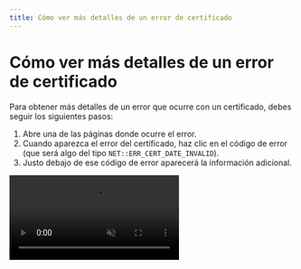 ```yaml
---
title: Cómo ver más detalles de un error de certificado
---
```


# Cómo ver más detalles de un error de certificado

Para obtener más detalles de un error que ocurre con un certificado, debes seguir los siguientes pasos:

1. Abre una de las páginas donde ocurre el error.
2. Cuando aparezca el error del certificado, haz clic en el código de error (que será algo del tipo `NET::ERR_CERT_DATE_INVALID`).
3. Justo debajo de ese código de error aparecerá la información adicional.

<video autoplay loop muted>
  <source src="https://labs.avm99963.com/chrome/gifs/mas_informacion_certificado.webm" type="video/webm">
  <source src="https://labs.avm99963.com/chrome/gifs/mas_informacion_certificado.mp4" type="video/mp4">
</video>

